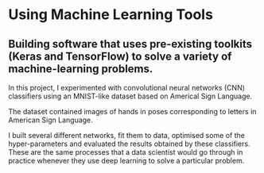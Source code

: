 # Using Machine Learning Tools

## Building software that uses pre-existing toolkits (Keras and TensorFlow) to solve a variety of machine-learning problems.

In this project, I experimented with convolutional neural networks (CNN) classifiers using an MNIST-like dataset based on Americal Sign Language.

The dataset contained images of hands in poses corresponding to letters in American Sign Language. 

I built several different networks, fit them to data, optimised some of the hyper-parameters and evaluated the results obtained by these classifiers. These are the same processes that a data scientist would go through in practice whenever they use deep learning to solve a particular problem.
